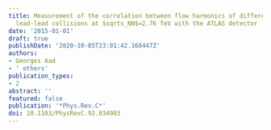 ```yaml
---
title: Measurement of the correlation between flow harmonics of different order in
  lead-lead collisions at $sqrts_NN$=2.76 TeV with the ATLAS detector
date: '2015-01-01'
draft: true
publishDate: '2020-10-05T23:01:42.160447Z'
authors:
- Georges Aad
- ' others'
publication_types:
- 2
abstract: ''
featured: false
publication: '*Phys.Rev.C*'
doi: 10.1103/PhysRevC.92.034903
---
```


